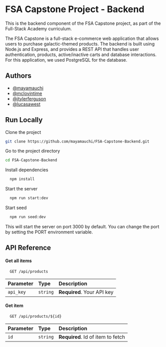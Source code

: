 
# FSA Capstone Project - Backend
This is the backend component of the FSA Capstone project, as part of the Full-Stack Academy curriculum.

The FSA Capstone is a full-stack e-commerce web application that allows users to purchase galactic-themed products. The backend is built using Node.js and Express, and provides a REST API that handles user authentication, products, active/inactive carts and database interactions. For this application, we used PostgreSQL for the database. 

## Authors

- [@mayamauchi](https://www.github.com/mayamauchi)
- [@mclovintime](https://github.com/mclovintime)
- [@jtylerferguson](https://github.com/jtylerferguson)
- [@lucasawest](https://github.com/lucasawest)



## Run Locally

Clone the project

```bash
git clone https://github.com/mayamauchi/FSA-Capstone-Backend.git
```

Go to the project directory

```bash
cd FSA-Capstone-Backend
```

Install dependencies

```bash
  npm install
```

Start the server

```bash
  npm run start:dev
```

Start seed

```bash
  npm run seed:dev
```
This will start the server on port 3000 by default. You can change the port by setting the PORT environment variable.



## API Reference

#### Get all items

```http
  GET /api/products
```

| Parameter | Type     | Description                |
| :-------- | :------- | :------------------------- |
| `api_key` | `string` | **Required**. Your API key |

#### Get item

```http
  GET /api/products/${id}
```

| Parameter | Type     | Description                       |
| :-------- | :------- | :-------------------------------- |
| `id`      | `string` | **Required**. Id of item to fetch |



